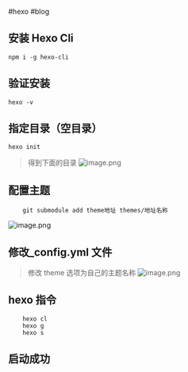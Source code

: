 #hexo #blog
## 安装 Hexo Cli

```
npm i -g hexo-cli
```

## 验证安装
```
hexo -v
```

## 指定目录（空目录）
```
hexo init
```
> 得到下面的目录
![image.png](https://s2.loli.net/2024/03/02/MGdm28LU5PhcNnI.png)

## 配置主题
```
	git submodule add theme地址 themes/地址名称 
```
![image.png](https://s2.loli.net/2024/03/02/tMS4sguEkjXFGnU.png)

## 修改_config.yml 文件
> 修改 theme 选项为自己的主题名称
![image.png](https://s2.loli.net/2024/03/02/1mg983oZEQSeqya.png)

##  hexo 指令
```
	hexo cl
	hexo g
	hexo s
```

## 启动成功